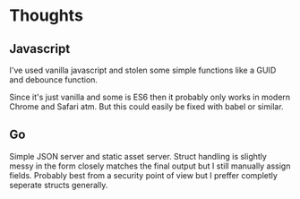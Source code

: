 # Thoughts

## Javascript
I've used vanilla javascript and stolen some simple functions like a GUID and debounce function.

Since it's just vanilla and some is ES6 then it probably only works in modern Chrome and Safari atm. But this could easily be fixed with babel or similar.

## Go

Simple JSON server and static asset server. Struct handling is slightly messy in the form closely matches the final output but I still manually assign fields. Probably best from a security point of view but I preffer completly seperate structs generally.

